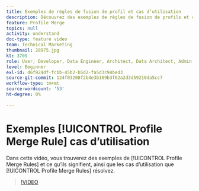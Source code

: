 ```yaml
---
title: Exemples de règles de fusion de profil et cas d’utilisation
description: Découvrez des exemples de règles de fusion de profils et ce qu’elles signifient, ainsi que les cas d’utilisation que les règles de fusion de profils résolvent.
feature: Profile Merge
topics: null
activity: understand
doc-type: feature video
team: Technical Marketing
thumbnail: 28975.jpg
kt: 3709
role: User, Developer, Data Engineer, Architect, Data Architect, Admin, Leader
level: Beginner
exl-id: d6f924df-fcbb-45b2-b5d2-fa5d3c94bed3
source-git-commit: 124f03208f2b4e3b109b3f02a2d3d59210da5cc7
workflow-type: tm+mt
source-wordcount: '53'
ht-degree: 0%

---
```


# Exemples [!UICONTROL Profile Merge Rule] cas d’utilisation

Dans cette vidéo, vous trouverez des exemples de [!UICONTROL Profile Merge Rules] et ce qu’ils signifient, ainsi que les cas d’utilisation que [!UICONTROL Profile Merge Rules] résolvez.

>[!VIDEO](https://video.tv.adobe.com/v/28975/?quality=12)
